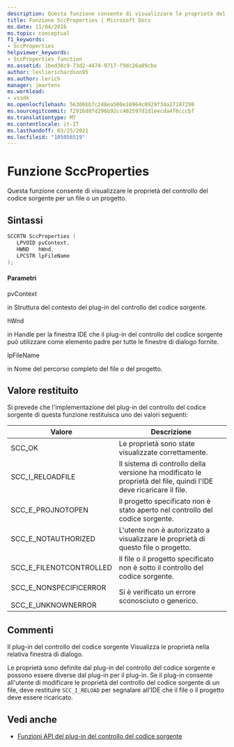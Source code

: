 ```yaml
---
description: Questa funzione consente di visualizzare le proprietà del controllo del codice sorgente per un file o un progetto.
title: Funzione SccProperties | Microsoft Docs
ms.date: 11/04/2016
ms.topic: conceptual
f1_keywords:
- SccProperties
helpviewer_keywords:
- SccProperties function
ms.assetid: 1bed38c9-73d2-4474-9717-f9dc26a89cbe
author: leslierichardson95
ms.author: lerich
manager: jmartens
ms.workload:
- vssdk
ms.openlocfilehash: 56306bb7c248ea500e16964c0929f34a27187298
ms.sourcegitcommit: f2916d8fd296b92cc402597d1d1eecda4f6cccbf
ms.translationtype: MT
ms.contentlocale: it-IT
ms.lasthandoff: 03/25/2021
ms.locfileid: "105056519"
---
```

# <a name="sccproperties-function"></a>Funzione SccProperties
Questa funzione consente di visualizzare le proprietà del controllo del codice sorgente per un file o un progetto.

## <a name="syntax"></a>Sintassi

```cpp
SCCRTN SccProperties (
   LPVOID pvContext,
   HWND   hWnd,
   LPCSTR lpFileName
);
```

#### <a name="parameters"></a>Parametri
 pvContext

in Struttura del contesto del plug-in del controllo del codice sorgente.

 hWnd

in Handle per la finestra IDE che il plug-in del controllo del codice sorgente può utilizzare come elemento padre per tutte le finestre di dialogo fornite.

 lpFileName

in Nome del percorso completo del file o del progetto.

## <a name="return-value"></a>Valore restituito
 Si prevede che l'implementazione del plug-in del controllo del codice sorgente di questa funzione restituisca uno dei valori seguenti:

|Valore|Descrizione|
|-----------|-----------------|
|SCC_OK|Le proprietà sono state visualizzate correttamente.|
|SCC_I_RELOADFILE|Il sistema di controllo della versione ha modificato le proprietà del file, quindi l'IDE deve ricaricare il file.|
|SCC_E_PROJNOTOPEN|Il progetto specificato non è stato aperto nel controllo del codice sorgente.|
|SCC_E_NOTAUTHORIZED|L'utente non è autorizzato a visualizzare le proprietà di questo file o progetto.|
|SCC_E_FILENOTCONTROLLED|Il file o il progetto specificato non è sotto il controllo del codice sorgente.|
|SCC_E_NONSPECIFICERROR<br /><br /> SCC_E_UNKNOWNERROR|Si è verificato un errore sconosciuto o generico.|

## <a name="remarks"></a>Commenti
 Il plug-in del controllo del codice sorgente Visualizza le proprietà nella relativa finestra di dialogo.

 Le proprietà sono definite dal plug-in del controllo del codice sorgente e possono essere diverse dal plug-in per il plug-in. Se il plug-in consente all'utente di modificare le proprietà del controllo del codice sorgente di un file, deve restituire `SCC_I_RELOAD` per segnalare all'IDE che il file o il progetto deve essere ricaricato.

## <a name="see-also"></a>Vedi anche
- [Funzioni API del plug-in del controllo del codice sorgente](../extensibility/source-control-plug-in-api-functions.md)
